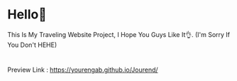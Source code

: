 # Hello👋
This Is My Traveling Website Project, I Hope You Guys Like It👌. (I'm Sorry If You Don't HEHE)
#
Preview Link : https://yourengab.github.io/Jourend/
